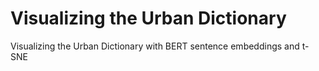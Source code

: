 # Visualizing the Urban Dictionary
Visualizing the Urban Dictionary with BERT sentence embeddings and t-SNE
